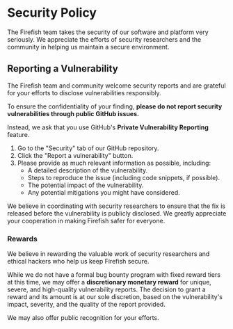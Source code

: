 # Security Policy

The Firefish team takes the security of our software and platform very seriously. We appreciate the efforts of security researchers and the community in helping us maintain a secure environment.

## Reporting a Vulnerability

The Firefish team and community welcome security reports and are grateful for your efforts to disclose vulnerabilities responsibly.

To ensure the confidentiality of your finding, **please do not report security vulnerabilities through public GitHub issues.**

Instead, we ask that you use GitHub's **Private Vulnerability Reporting** feature.

1. Go to the "Security" tab of our GitHub repository.
2. Click the "Report a vulnerability" button.
3. Please provide as much relevant information as possible, including:
   - A detailed description of the vulnerability.
   - Steps to reproduce the issue (including code snippets, if possible).
   - The potential impact of the vulnerability.
   - Any potential mitigations you might have considered.

We believe in coordinating with security researchers to ensure that the fix is released before the vulnerability is publicly disclosed. We greatly appreciate your cooperation in making Firefish safer for everyone.

### Rewards

We believe in rewarding the valuable work of security researchers and ethical hackers who help us keep Firefish secure.

While we do not have a formal bug bounty program with fixed reward tiers at this time, we may offer a **discretionary monetary reward** for unique, severe, and high-quality vulnerability reports. The decision to grant a reward and its amount is at our sole discretion, based on the vulnerability's impact, severity, and the quality of the report provided.

We may also offer public recognition for your efforts.
